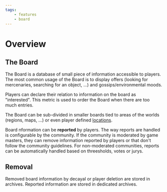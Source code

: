 ```yaml
---
tags:
    - features
    - board
---
```


# Overview

## The Board

The Board is a database of small piece of information accessible to players. The most common usage of the Board is to display offers (looking for mercenaries, searching for an object, ...) and gossips/environmental moods.

Players can declare their relation to information on the board as "interested". This metric is used to order the Board when there are too much entries.

The Board can be sub-divided in smaller boards tied to areas of the worlds (regions, maps, ...) or even player defined [locations](../cartographer).

Board nformation can be **reported** by players. The way reports are handled is configurable by the community. If the community is moderated by game masters, they can remove information reported by players or that don't follow the community guidelines. For non-moderated communities, reports can be automatically handled based on threesholds, votes or jurys.

## Removal

Removed board information by decayal or player deletion are stored in archives. Reported information are stored in dedicated archives.
